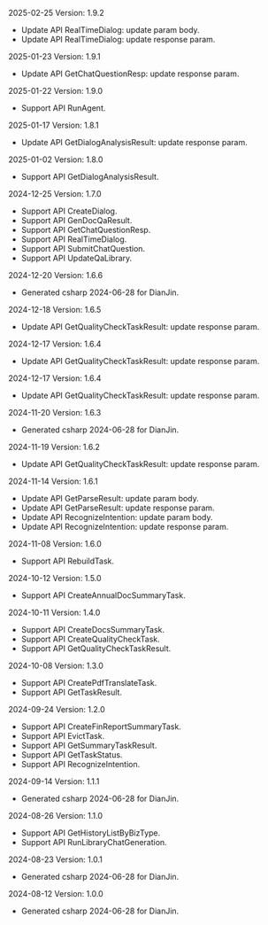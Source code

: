 2025-02-25 Version: 1.9.2
- Update API RealTimeDialog: update param body.
- Update API RealTimeDialog: update response param.


2025-01-23 Version: 1.9.1
- Update API GetChatQuestionResp: update response param.


2025-01-22 Version: 1.9.0
- Support API RunAgent.


2025-01-17 Version: 1.8.1
- Update API GetDialogAnalysisResult: update response param.


2025-01-02 Version: 1.8.0
- Support API GetDialogAnalysisResult.


2024-12-25 Version: 1.7.0
- Support API CreateDialog.
- Support API GenDocQaResult.
- Support API GetChatQuestionResp.
- Support API RealTimeDialog.
- Support API SubmitChatQuestion.
- Support API UpdateQaLibrary.


2024-12-20 Version: 1.6.6
- Generated csharp 2024-06-28 for DianJin.

2024-12-18 Version: 1.6.5
- Update API GetQualityCheckTaskResult: update response param.


2024-12-17 Version: 1.6.4
- Update API GetQualityCheckTaskResult: update response param.


2024-12-17 Version: 1.6.4
- Update API GetQualityCheckTaskResult: update response param.


2024-11-20 Version: 1.6.3
- Generated csharp 2024-06-28 for DianJin.

2024-11-19 Version: 1.6.2
- Update API GetQualityCheckTaskResult: update response param.


2024-11-14 Version: 1.6.1
- Update API GetParseResult: update param body.
- Update API GetParseResult: update response param.
- Update API RecognizeIntention: update param body.
- Update API RecognizeIntention: update response param.


2024-11-08 Version: 1.6.0
- Support API RebuildTask.


2024-10-12 Version: 1.5.0
- Support API CreateAnnualDocSummaryTask.


2024-10-11 Version: 1.4.0
- Support API CreateDocsSummaryTask.
- Support API CreateQualityCheckTask.
- Support API GetQualityCheckTaskResult.


2024-10-08 Version: 1.3.0
- Support API CreatePdfTranslateTask.
- Support API GetTaskResult.


2024-09-24 Version: 1.2.0
- Support API CreateFinReportSummaryTask.
- Support API EvictTask.
- Support API GetSummaryTaskResult.
- Support API GetTaskStatus.
- Support API RecognizeIntention.


2024-09-14 Version: 1.1.1
- Generated csharp 2024-06-28 for DianJin.

2024-08-26 Version: 1.1.0
- Support API GetHistoryListByBizType.
- Support API RunLibraryChatGeneration.


2024-08-23 Version: 1.0.1
- Generated csharp 2024-06-28 for DianJin.

2024-08-12 Version: 1.0.0
- Generated csharp 2024-06-28 for DianJin.

